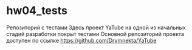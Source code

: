 # hw04_tests

Репозиторий с тестами
Здесь проект YaTube на одной из начальных стадий разработки покрыт тестами
Основной репозиторий проекта доступен по ссылке https://github.com/Drvmnekta/YaTube
